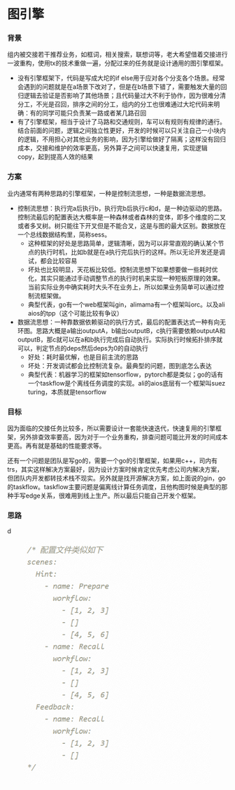 # 图引擎

### 背景

组内被交接若干推荐业务，如框词，相关搜索，联想词等，老大希望借着交接进行一波重构，使用tx的技术重做一遍，分配过来的任务就是设计通用的图引擎框架。

* 没有引擎框架下，代码是写成大坨的if else用于应对各个分支各个场景。经常会遇到的问题就是在a场景下改对了，但是在b场景下错了，需要触发大量的回归逻辑去验证是否影响了其他场景；且代码量过大不利于协作，因为很难分清分工，不光是召回，排序之间的分工，组内的分工也很难通过大坨代码来明确：有的同学可能只负责某一路或者某几路召回
* 有了引擎框架，相当于设计了马路和交通规则，车可以有规则有规律的通行。结合前面的问题，逻辑之间独立性更好，开发的时候可以只关注自己一小块内的逻辑，不用担心对其他业务的影响，因为引擎给做好了隔离；这样没有回归成本，交接和维护的效率更高，另外算子之间可以快速复用，实现逻辑copy，起到提高人效的结果



### 方案

业内通常有两种思路的引擎框架，一种是控制流思想，一种是数据流思想。

* 控制流思想：执行完a后执行b，执行完b后执行c和d，是一种边驱动的思路。控制流最后的配置表达大概率是一种森林或者森林的变体，即多个维度的二叉或者多叉树。树只能往下开叉但是不能合叉，这是与图的最大区别。数据放在一个总线数据结构里，简称sess。
  * 这种框架的好处是思路简单，逻辑清晰，因为可以非常直观的确认某个节点的执行时机，比如b就是在a执行完后执行的这样。所以无论开发还是调试，都会比较容易
  * 坏处也比较明显，天花板比较低。控制流思想下如果想要做一些耗时优化，其实只能通过手动调整节点的执行时机来实现一种短板原理的效果。当前实际业务中确实耗时大头不在业务上，所以如果业务简单可以通过控制流框架做。
  * 典型代表，go有一个web框架叫gin，alimama有一个框架叫orc。以及ali aios的tpp（这个可能比较有争议）
* 数据流思想：一种靠数据依赖驱动的执行方式，最后的配置表达式一种有向无环图。思路大概是a输出outputA，b输出outputB，c执行需要依赖outputA和outputB，那c就可以在a和b执行完成后自动执行。实际执行时候拓扑排序就可以，判定节点的deps然后deps为0的自动执行
  * 好处：耗时最优解，也是目前主流的思路
  * 坏处：开发调试都会比控制流复杂。最典型的问题，图到底怎么表达
  * 典型代表：机器学习的框架如tensorflow，pytorch都是类似；go的话有一个taskflow是个离线任务调度的实现。ali的aios底层有一个框架叫suez turing，本质就是tensorflow



### 目标

因为面临的交接任务比较多，所以需要设计一套能快速迭代，快速复用的引擎框架，另外排查效率要高，因为对于一个业务重构，排查问题可能比开发的时间成本更高。再有就是基础的性能要求等。

还有一个问题是团队是写go的，需要一个go的引擎框架，如果用c++，司内有trs，其实这样解决方案最好，因为设计方案时候肯定优先考虑公司内解决方案，但团队内开发都转技术栈不现实。另外就是找开源解决方案，如上面说的gin，go的taskflow。taskflow主要问题是偏离线计算任务调度，且他构图时候是典型的那种手写edge关系，很难用到线上生产。所以最后只能自己开发个框架。



### 思路

d

<figure><img src="../../.gitbook/assets/image.png" alt=""><figcaption></figcaption></figure>

